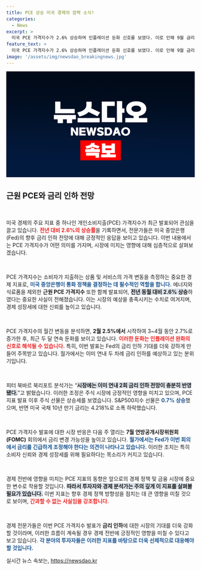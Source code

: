 ```yaml
---
title: PCE 상승 미국 경제의 깜짝 소식!
categories:
  - News
excerpt: >
  미국 PCE 가격지수가 2.6% 상승하며 인플레이션 둔화 신호를 보였다. 이로 인해 9월 금리 인하 기대감이 커지고 있다. 시장은 두 차례 금리 인하를 이미 반영 중! 클릭해 자세히 알아보세요!
feature_text: >
  미국 PCE 가격지수가 2.6% 상승하며 인플레이션 둔화 신호를 보였다. 이로 인해 9월 금리 인하 기대감이 커지고 있다. 시장은 두 차례 금리 인하를 이미 반영 중! 클릭해 자세히 알아보세요!
image: '/assets/img/newsdao_breakingnews.jpg'
---
```


<p><img src="/assets/img/newsdao_breakingnews.jpg" alt="bookingtag 속보" /></p>

<h2 data-ke-size="size26">근원 PCE와 금리 인하 전망</h2>

<p data-ke-size="size16">&nbsp;</p>

<p>미국 경제의 주요 지표 중 하나인 개인소비지출(PCE) 가격지수가 최근 발표되어 관심을 끌고 있습니다. <b><span style="color: #ee2323;">전년 대비 2.6%의 상승률</span></b>을 기록하면서, 전문가들은 미국 중앙은행(Fed)의 향후 금리 인하 전망에 대해 긍정적인 응답을 보이고 있습니다. 이번 내용에서는 PCE 가격지수가 어떤 의미를 가지며, 시장에 미치는 영향에 대해 심층적으로 살펴보겠습니다. </p>

<p data-ke-size="size16">&nbsp;</p>

<p>PCE 가격지수는 소비자가 지출하는 상품 및 서비스의 가격 변동을 측정하는 중요한 경제 지표로, <b><span style="color: #1a5490;">미국 중앙은행이 통화 정책을 결정하는 데 필수적인 역할을 합니다.</span></b> 에너지와 식료품을 제외한 <strong>근원 PCE 가격지수</strong> 또한 함께 발표되어, <b><span style="background-color: #21538527;">전년 동월 대비 2.6% 상승</span></b>하였다는 중요한 사실이 전해졌습니다. 이는 시장의 예상을 충족시키는 수치로 여겨지며, 경제 성장세에 대한 신뢰를 높이고 있습니다. </p>

<p data-ke-size="size16">&nbsp;</p>

<p>PCE 가격지수의 월간 변동을 분석하면, <strong>2월 2.5%에서</strong> 시작하여 3~4월 동안 2.7%로 증가한 후, 최근 두 달 연속 둔화를 보이고 있습니다. <b><span style="color: #ee2323;">이러한 둔화는 인플레이션 완화의 신호로 해석될 수 있습니다.</span></b> 특히, 이번 발표는 Fed의 금리 인하 기대를 더욱 강하게 만들어 주목받고 있습니다. 월가에서는 이미 연내 두 차례 금리 인하를 예상하고 있는 분위기입니다. </p>

<p data-ke-size="size16">&nbsp;</p>

<p>피터 북바르 북리포트 분석가는 “<b><span style="background-color: #21538527;">시장에는 이미 연내 2회 금리 인하 전망이 충분히 반영됐다.</span></b>”고 밝혔습니다. 이러한 조정은 주식 시장에 긍정적인 영향을 미치고 있으며, PCE 지표 발표 이후 주식 선물은 상승세를 보였습니다. S&amp;P500지수 선물은 <b><span style="color: #1a5490;">0.7% 상승</span></b>했으며, 반면 미국 국채 10년 만기 금리는 4.218%로 소폭 하락했습니다. </p>

<p data-ke-size="size16">&nbsp;</p>

<p>PCE 가격지수 발표에 대한 시장 반응은 다음 주 열리는 <strong>7월 연방공개시장위원회(FOMC)</strong> 회의에서 금리 변경 가능성을 높이고 있습니다. <b><span style="color: #1a5490;">월가에서는 Fed가 이번 회의에서 금리를 긴급하게 조정해야 한다는 의견이 나타나고 있습니다.</span></b> 이러한 조치는 특히 소비자 신뢰와 경제 성장세를 위해 필요하다는 목소리가 커지고 있습니다. </p>

<p data-ke-size="size16">&nbsp;</p>

<p>경제 전반에 영향을 미치는 PCE 지표의 동향은 앞으로의 경제 정책 및 금융 시장에 중요한 변수로 작용할 것입니다. <b><span style="background-color: #21538527;">따라서 투자자와 경제 분석가는 주의 깊게 이 지표를 살펴볼 필요가 있습니다.</span></b> 이번 지표는 향후 경제 정책 방향성을 점치는 데 큰 영향을 미칠 것으로 보이며, <b><span style="color: #ee2323;">간과할 수 없는 사실임을 강조합니다.</span></b> </p>

<p data-ke-size="size16">&nbsp;</p>

<p>경제 전문가들은 이번 PCE 가격지수 발표가 <strong>금리 인하</strong>에 대한 시장의 기대를 더욱 강화할 것이라며, 이러한 흐름이 계속될 경우 경제 전반에 긍정적인 영향을 미칠 수 있다고 보고 있습니다. <b><span style="color: #1a5490;">각 분야의 투자자들은 이러한 지표를 바탕으로 더욱 선제적으로 대응해야 할 것입니다.</span></b></p>
실시간 뉴스 속보는, <a href="https://newsdao.kr" rel="dofollow">https://newsdao.kr</a>


